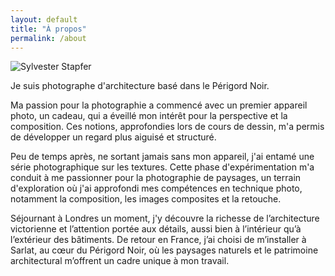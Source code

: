 ```yaml
---
layout: default
title: "À propos"
permalink: /about
---
```


<div class="content">
    <div class="about-image">
    <img src="https://pics.sylvesterstapfer.com/me.jpg" alt="Sylvester Stapfer">
  </div>
  <div class="about-text">
    <p>
      Je suis photographe d'architecture basé dans le Périgord Noir.
    </p>
    <p>
      Ma passion pour la photographie a commencé avec un premier appareil photo, un cadeau, qui a éveillé mon intérêt pour la perspective et la composition. Ces notions, approfondies lors de cours de dessin, m'a permis de développer un regard plus aiguisé et structuré.
    </p>
    <p>
      Peu de temps après, ne sortant jamais sans mon appareil, j'ai entamé une série photographique sur les textures. Cette phase d'expérimentation m'a conduit à me passionner pour la photographie de paysages, un terrain d'exploration où j'ai approfondi mes compétences en technique photo, notamment la composition, les  images composites et la retouche.
    </p>
    <p>
      Séjournant à Londres un moment, j'y découvre la richesse de l’architecture victorienne et l’attention portée aux détails, aussi bien à l’intérieur qu’à l’extérieur des bâtiments. De retour en France, j’ai choisi de m’installer à Sarlat, au cœur du Périgord Noir, où les paysages naturels et le patrimoine architectural m’offrent un cadre unique à mon travail.
    </p>


  </div>

</div>
